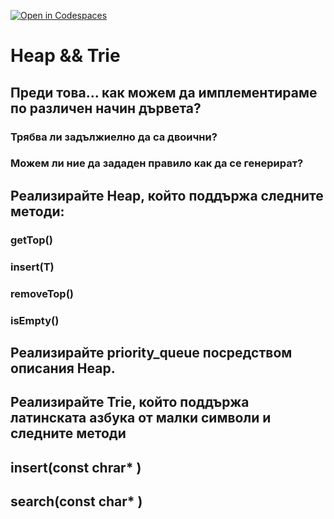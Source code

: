 [![Open in Codespaces](https://classroom.github.com/assets/launch-codespace-f4981d0f882b2a3f0472912d15f9806d57e124e0fc890972558857b51b24a6f9.svg)](https://classroom.github.com/open-in-codespaces?assignment_repo_id=9496138)
# Heap &amp;&amp; Trie

## Преди това... как можем да имплементираме по различен начин дървета?
### Трябва ли задължиелно да са двоични?
### Можем ли ние да зададен правило как да се генерират?

## Реализирайте Heap, който поддържа следните методи:
### getTop()
### insert(T)
### removeTop()
### isEmpty()

## Реализирайте priority_queue посредством описания Heap.

## Реализирайте Trie, който поддържа латинската азбука от малки символи и следните методи
## insert(const chrar* )
## search(const char* )

